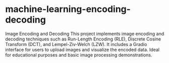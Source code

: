 # machine-learning-encoding-decoding
 Image Encoding and Decoding This project implements image encoding and decoding techniques such as Run-Length Encoding (RLE), Discrete Cosine Transform (DCT), and Lempel-Ziv-Welch (LZW). It includes a Gradio interface for users to upload images and visualize the encoded data. Ideal for educational purposes and basic image processing demonstrations.
